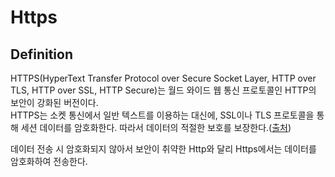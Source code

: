 # Https

## Definition
HTTPS(HyperText Transfer Protocol over Secure Socket Layer, HTTP over TLS, HTTP over SSL, HTTP Secure)는 월드 와이드 웹 통신 프로토콜인 HTTP의 보안이 강화된 버전이다.  
HTTPS는 소켓 통신에서 일반 텍스트를 이용하는 대신에, SSL이나 TLS 프로토콜을 통해 세션 데이터를 암호화한다. 따라서 데이터의 적절한 보호를 보장한다.([출처](https://ko.wikipedia.org/wiki/HTTPS))

데이터 전송 시 암호화되지 않아서 보안이 취약한 Http와 달리 Https에서는 데이터를 암호화하여 전송한다.


